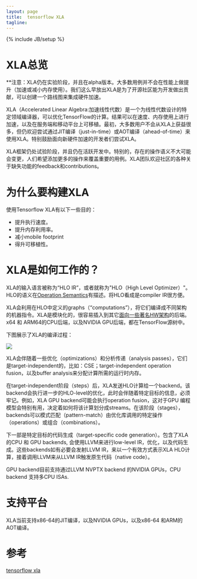 ```yaml
---
layout: page
title:  tensorflow XLA
tagline: 
---
```

{% include JB/setup %}

# XLA总览

**注意：XLA仍在实验阶段，并且在alpha版本。大多数用例并不会在性能上做提升（加速或减小内存使用）。我们这么早放出XLA是为了开源社区能为开发做出贡献，可以创建一个路线图来集成硬件加速。

XLA（Accelerated Linear Algebra:加速线性代数）是一个为线性代数设计的特定领域编译器，可以优化TensorFlow的计算。结果可以在速度、内存使用上进行加速，以及在服务端和移动平台上可移植。最初，大多数用户不会从XLA上获益很多，但仍欢迎尝试通过JIT编译（just-in-time）或AOT编译（ahead-of-time）来使用XLA。特别鼓励面向新硬件加速的开发者们尝试XLA。

XLA框架仍处试验阶段，并且仍在活跃开发中。特别的，存在的操作语义不大可能会变更，人们希望添加更多的操作来覆盖重要的用例。XLA团队欢迎社区的各种关于缺失功能的feedback和contributions。

# 为什么要构建XLA

使用Tensorflow XLA有以下一些目的：

- 提升执行速度。
- 提升内存利用率。
- 减小mobile footprint
- 得升可移植性。

# XLA是如何工作的？

XLA的输入语言被称为“HLO IR”，或者就称为"HLO（High Level Optimizer）"。HLO的语义在[Operation Semantics](https://www.tensorflow.org/performance/xla/operation_semantics)有描述。将HLO看成是compiler IR很方便。

XLA会利用在HLO中定义的graphs（“computations”），将它们编译成不同架构的机器指令。XLA是模块化的，很容易插入到其它[面向一些著名HW架构](https://www.tensorflow.org/performance/xla/developing_new_backend)的后端。x64 和 ARM64的CPU后端，以及NVIDIA GPU后端，都在TensorFlow源树中。

下图展示了XLA的编译过程：

<img src="https://www.tensorflow.org/images/how-does-xla-work.png">

XLA会伴随着一些优化（optimizations）和分析传递（analysis passes），它们是target-independent的，比如：CSE；target-independent operation fusion，以及buffer analysis来分配计算所需的运行时内存。

在target-independent阶段（steps）后，XLA发送HLO计算给一个backend。该backend会执行进一步的HLO-level的优化，此时会伴随着特定目标的信息，必须牢记。例如，XLA GPU backend可能会执行operation fusion，这对于GPU 编程模型会特别有用，决定着如何将该计算划分成streams。在该阶段（stages），backends可以模式匹配（pattern-match）由优化库调用的特定操作（operations）或组合（combinations）。

下一部是特定目标的代码生成（target-specific code generation）。包含了XLA 的CPU 和 GPU backends, 会使用LLVM来进行low-level IR，优化，以及代码生成。这些backends如有必要会发射LLVM IR，来以一个有效方式表示XLA HLO计算，接着调用LLVM来从LLVM IR触发原生代码（native code）。

GPU backend目前支持通过LLVM NVPTX backend 的NVIDIA GPUs，CPU backend 支持多CPU ISAs.

# 支持平台

XLA当前支持x86-64的JIT编译，以及NVIDIA GPUs，以及x86-64 和ARM的AOT编译。


# 参考

[tensorflow xla](https://www.tensorflow.org/performance/xla/)
